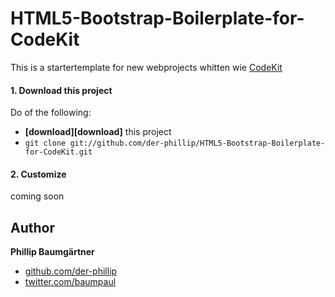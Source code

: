 HTML5-Bootstrap-Boilerplate-for-CodeKit
=======================================

This is a startertemplate for new webprojects whitten wie [CodeKit]

#### 1. Download this project
Do of the following:

* **[download][download]** this project
* `git clone git://github.com/der-phillip/HTML5-Bootstrap-Boilerplate-for-CodeKit.git`

#### 2. Customize

coming soon


## Author

**Phillip Baumgärtner**

+ [github.com/der-phillip](https://github.com/der-phillip)
+ [twitter.com/baumpaul](https://twitter.com/baumpaul)

[CodeKit]: https://incident57.com/codekit/ "CodeKit: THE Mac App For Web Developers - Incident 57"
